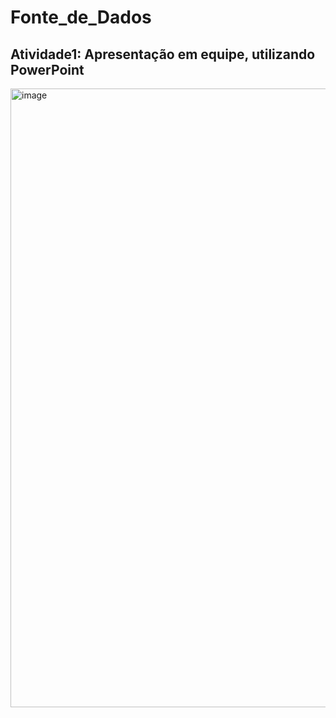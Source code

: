 # Fonte_de_Dados
## Atividade1: Apresentação em equipe, utilizando PowerPoint 
<img width="1764" height="990" alt="image" src="https://github.com/user-attachments/assets/25b5a1ce-d03e-4296-a844-3bbb3d834b8e" />
